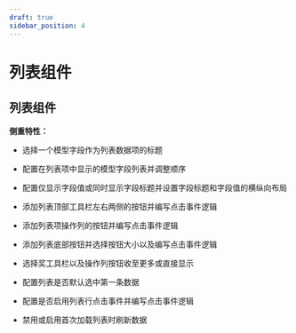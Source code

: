 ```yaml
---
draft: true
sidebar_position: 4
---
```


# 列表组件

## 列表组件

**侧重特性：**

*   选择一个模型字段作为列表数据项的标题

*   配置在列表项中显示的模型字段列表并调整顺序

*   配置仅显示字段值或同时显示字段标题并设置字段标题和字段值的横纵向布局

*   添加列表顶部工具栏左右两侧的按钮并编写点击事件逻辑

*   添加列表项操作列的按钮并编写点击事件逻辑

*   添加列表底部按钮并选择按钮大小以及编写点击事件逻辑

*   选择奖工具栏以及操作列按钮收至更多或直接显示

*   配置列表是否默认选中第一条数据

*   配置是否启用列表行点击事件并编写点击事件逻辑

*   禁用或启用首次加载列表时刷新数据

